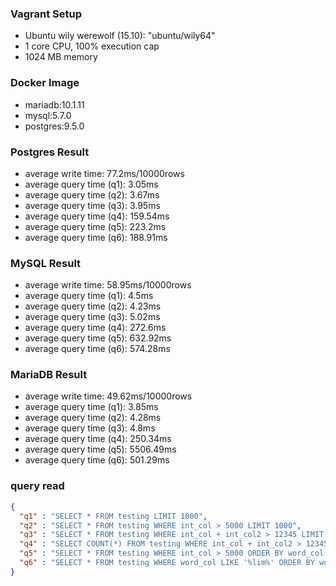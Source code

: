 ### Vagrant Setup
- Ubuntu wily werewolf (15.10): "ubuntu/wily64"
- 1 core CPU, 100% execution cap
- 1024 MB memory

### Docker Image
- mariadb:10.1.11
- mysql:5.7.0
- postgres:9.5.0

### Postgres Result
- average write time: 77.2ms/10000rows
- average query time (q1): 3.05ms
- average query time (q2): 3.67ms
- average query time (q3): 3.95ms
- average query time (q4): 159.54ms
- average query time (q5): 223.2ms
- average query time (q6): 188.91ms

### MySQL Result
- average write time: 58.95ms/10000rows
- average query time (q1): 4.5ms
- average query time (q2): 4.23ms
- average query time (q3): 5.02ms
- average query time (q4): 272.6ms
- average query time (q5): 632.92ms
- average query time (q6): 574.28ms

### MariaDB Result
- average write time: 49.62ms/10000rows
- average query time (q1): 3.85ms
- average query time (q2): 4.28ms
- average query time (q3): 4.8ms
- average query time (q4): 250.34ms
- average query time (q5): 5506.49ms
- average query time (q6): 501.29ms

### query read
```json
{
  "q1" : "SELECT * FROM testing LIMIT 1000",
  "q2" : "SELECT * FROM testing WHERE int_col > 5000 LIMIT 1000",
  "q3" : "SELECT * FROM testing WHERE int_col + int_col2 > 12345 LIMIT 1000",
  "q4" : "SELECT COUNT(*) FROM testing WHERE int_col + int_col2 > 12345",
  "q5" : "SELECT * FROM testing WHERE int_col > 5000 ORDER BY word_col ASC LIMIT 1000",
  "q6" : "SELECT * FROM testing WHERE word_col LIKE '%lim%' ORDER BY word_col DESC LIMIT 1000"
}
```
